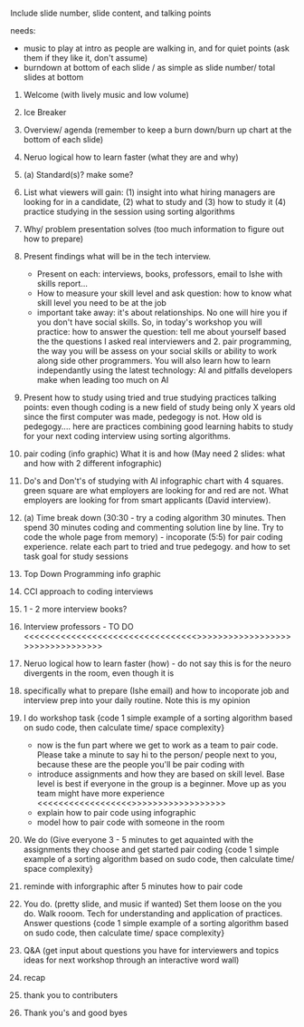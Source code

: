 Include slide number, slide content, and talking points

needs: 

- music to play at intro as people are walking in, and for quiet points (ask them if they like it, don't assume)
- burndown at bottom of each slide / as simple as slide number/ total slides at bottom 

1. Welcome (with lively music and low volume)

2. Ice Breaker 

3. Overview/ agenda (remember to keep a burn down/burn up chart at the bottom of each slide)

4. Neruo logical how to learn faster (what they are and why)

4. (a) Standard(s)? make some? 

5. List what viewers will gain: (1) insight into what hiring managers are looking for in a candidate, (2) what to study and (3) how to study it (4) practice studying in the session using sorting algorithms 

6. Why/ problem presentation solves (too much information to figure out how to prepare)

7. Present findings what will be in the tech interview. 
    - Present on each: interviews, books, professors, email to Ishe with skills report... 
    - How to measure your skill level and ask question: how to know what skill level you need to be at the job 
    - important take away: it's about relationships. No one will hire you if you don't have social skills. So, in today's workshop you will practice: how to answer the question: tell me about yourself based the the questions I asked real interviewers and 2. pair programming, the way you will be assess on your social skills or ability to work along side other programmers. You will also learn how to learn independantly using the latest technology: AI and pitfalls developers make when leading too much on AI 

8. Present how to study using tried and true studying practices
    talking points: even though coding is a new field of study being only X years old since the first computer was made, pedegogy is not. How old is pedegogy.... here are practices combining good learning habits to study for your next coding interview using sorting algorithms. 

9. pair coding (info graphic) What it is and how (May need 2 slides: what and how with 2 different infographic)
10. Do's and Don't's of studying with AI infographic chart with 4 squares. green square are what employers are looking for and red are not. What employers are looking for from smart applicants (David interview). 

10. (a) Time break down (30:30 - try a coding algorithm 30 minutes. Then spend 30 minutes coding and commenting solution line by line. Try to code the whole page from memory) - incoporate (5:5) for pair coding experience. relate each part to tried and true pedegogy. and how to set task goal for study sessions 

11. Top Down Programming info graphic 
12. CCI approach to coding interviews 
13. 1 - 2 more interview books? 
14. Interview professors - TO DO <<<<<<<<<<<<<<<<<<<<<<<<<<<<<<<<<>>>>>>>>>>>>>>>>>>>>>>>>>>>>>>>>>

15. Neruo logical how to learn faster (how) - do not say this is for the neuro divergents in the room, even though it is 

16. specifically what to prepare (Ishe email) and how to incoporate job and interview prep into your daily routine. Note this is my opinion  

17. I do workshop task {code 1 simple example of a sorting algorithm based on sudo code, then calculate time/ space complexity}
    - now is the fun part where we get to work as a team to pair code. Please take a minute to say hi to the person/ people next to you, because these are the people you'll be pair coding with 
    - introduce assignments and how they are based on skill level. Base level is best if everyone in the group is a beginner. Move up as you team might have more experience <<<<<<<<<<<<<<<<<<>>>>>>>>>>>>>>>>>>
    - explain how to pair code using infographic 
    - model how to pair code with someone in the room 

18. We do (Give everyone 3 - 5 minutes to get aquainted with the assignments they choose and get started pair coding {code 1 simple example of a sorting algorithm based on sudo code, then calculate time/ space complexity}

19. reminde with inforgraphic after 5 minutes how to pair code 

20. You do. (pretty slide, and music if wanted) Set them loose on the you do. Walk rooom. Tech for understanding and application of practices. Answer questions {code 1 simple example of a sorting algorithm based on sudo code, then calculate time/ space complexity}

21. Q&A (get input about questions you have for interviewers and topics ideas for next workshop through an interactive word wall)

22. recap 

23. thank you to contributers 

24. Thank you's and good byes 
